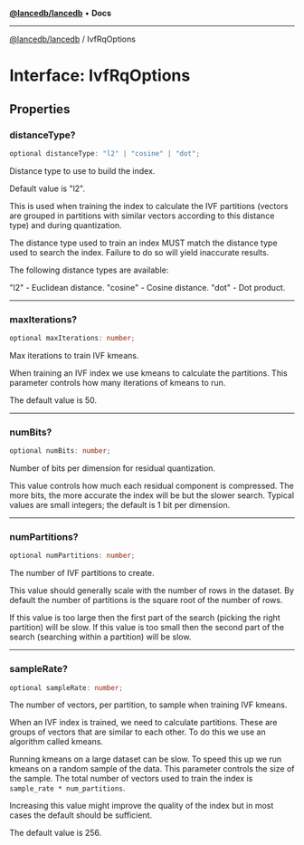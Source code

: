 [**@lancedb/lancedb**](../README.md) • **Docs**

***

[@lancedb/lancedb](../globals.md) / IvfRqOptions

# Interface: IvfRqOptions

## Properties

### distanceType?

```ts
optional distanceType: "l2" | "cosine" | "dot";
```

Distance type to use to build the index.

Default value is "l2".

This is used when training the index to calculate the IVF partitions
(vectors are grouped in partitions with similar vectors according to this
distance type) and during quantization.

The distance type used to train an index MUST match the distance type used
to search the index. Failure to do so will yield inaccurate results.

The following distance types are available:

"l2" - Euclidean distance.
"cosine" - Cosine distance.
"dot" - Dot product.

***

### maxIterations?

```ts
optional maxIterations: number;
```

Max iterations to train IVF kmeans.

When training an IVF index we use kmeans to calculate the partitions. This parameter
controls how many iterations of kmeans to run.

The default value is 50.

***

### numBits?

```ts
optional numBits: number;
```

Number of bits per dimension for residual quantization.

This value controls how much each residual component is compressed. The more
bits, the more accurate the index will be but the slower search. Typical values
are small integers; the default is 1 bit per dimension.

***

### numPartitions?

```ts
optional numPartitions: number;
```

The number of IVF partitions to create.

This value should generally scale with the number of rows in the dataset.
By default the number of partitions is the square root of the number of
rows.

If this value is too large then the first part of the search (picking the
right partition) will be slow. If this value is too small then the second
part of the search (searching within a partition) will be slow.

***

### sampleRate?

```ts
optional sampleRate: number;
```

The number of vectors, per partition, to sample when training IVF kmeans.

When an IVF index is trained, we need to calculate partitions. These are groups
of vectors that are similar to each other. To do this we use an algorithm called kmeans.

Running kmeans on a large dataset can be slow. To speed this up we run kmeans on a
random sample of the data. This parameter controls the size of the sample. The total
number of vectors used to train the index is `sample_rate * num_partitions`.

Increasing this value might improve the quality of the index but in most cases the
default should be sufficient.

The default value is 256.
